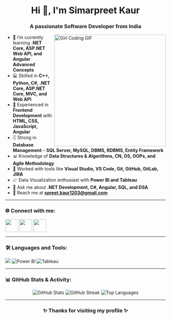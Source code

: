 <h1 align="center">Hi 👋, I'm Simarpreet Kaur</h1>
<h3 align="center">A passionate Software Developer from India</h3>

<img src="https://media.giphy.com/media/L1R1tvI9svkIWwpVYr/giphy.gif" width="350px" align="right" alt="Girl Coding GIF">

- 🌱 I’m currently learning **.NET Core, ASP.NET Web API, and Angular Advanced Concepts**
- 💻 Skilled in **C++, Python, C#, .NET Core, ASP.NET Core, MVC, and Web API**
- 🎨 Experienced in **Frontend Development** with **HTML, CSS, JavaScript, Angular**
- 🗄️ Strong in **Database Management** – **SQL Server, MySQL, DBMS, RDBMS, Entity Framework**
- 📊 Knowledge of **Data Structures & Algorithms, CN, OS, OOPs, and Agile Methodology**
- 🔧 Worked with tools like **Visual Studio, VS Code, Git, GitHub, GitLab, JIRA**
- 📈 Data Visualization enthusiast with **Power BI and Tableau**
- 💬 Ask me about **.NET Development, C#, Angular, SQL, and DSA**
- 📧 Reach me at **spreet.kaur1203@gmail.com**

---

<h3 align="left">🌐 Connect with me:</h3>
<p align="left">
<a href="https://www.linkedin.com/in/simarpreet-kaur-3a6179231/" target="blank"><img align="center" src="https://skillicons.dev/icons?i=linkedin" height="40" /></a>
<a href="https://github.com/SimarpreetKaurr" target="blank"><img align="center" src="https://skillicons.dev/icons?i=github" height="40" /></a>
<a href="spreet.kaur1203@gmail.com" target="blank"><img align="center" src="https://img.icons8.com/fluency/48/gmail-new.png" height="40" /></a>
</p>

---

<h3 align="left">🛠️ Languages and Tools:</h3>
<p align="left"> 
  <img src="https://skillicons.dev/icons?i=cpp,python,cs,dotnet,html,css,js,angular,react,mysql,sqlite,git,github,gitlab,vscode,visualstudio" />
  <img src="https://img.icons8.com/color/48/power-bi.png" alt="Power BI"/>
  <img src="https://img.icons8.com/color/48/tableau-software.png" alt="Tableau"/>
</p>

---

<h3 align="left">📊 GitHub Stats & Activity:</h3>
<p align="center">
  <img src="https://github-readme-stats.vercel.app/api?username=your-github&show_icons=true&theme=radical" alt="GitHub Stats" />
  <img src="https://github-readme-streak-stats.herokuapp.com/?user=your-github&theme=radical" alt="GitHub Streak"/>
  <img src="https://github-readme-stats.vercel.app/api/top-langs/?username=your-github&layout=compact&theme=radical" alt="Top Languages"/>
</p>

---

<h3 align="center">✨ Thanks for visiting my profile ✨</h3>
